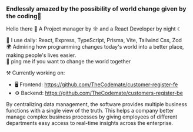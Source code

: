 ### Endlessly amazed by the possibility of world change given by the coding👋

Hello there 👋
A Project manager by ☼ and a React Developer by night ☾

🧰 I use daily: React, Express, TypeScript, Prisma, Vite, Tailwind Css, Zod  
🌍 Admiring how programming changes today's world into a better place, making people's lives easier.  
💬 ping me if you want to change the world together  

⚒️ Currently working on: 
 - 🖥️ Frontend: https://github.com/TheCodemate/customer-register-fe
 - ⚙️ Backend: https://github.com/TheCodemate/customers-register-be

By centralizing data management, the software provides multiple business functions with a single view of the truth. This helps a company better manage complex business processes by giving employees of different departments easy access to real-time insights across the enterprise.
